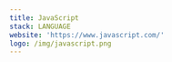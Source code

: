 ```yaml
---
title: JavaScript
stack: LANGUAGE
website: 'https://www.javascript.com/'
logo: /img/javascript.png
---
```

